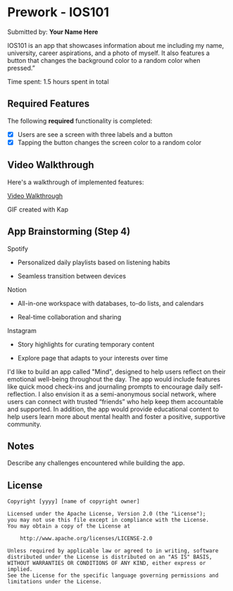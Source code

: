 # Prework - IOS101

Submitted by: **Your Name Here**

IOS101 is an app that showcases information about me including my name, university, career aspirations, and a photo of myself. It also features a button that changes the background color to a random color when pressed.”

Time spent: 1.5 hours spent in total

## Required Features

The following **required** functionality is completed:

- [x] Users are see a screen with three labels and a button
- [x] Tapping the button changes the screen color to a random color
 
## Video Walkthrough

Here's a walkthrough of implemented features:

[Video Walkthrough](https://imgur.com/a/UoRmghd)

<!-- Replace this with whatever GIF tool you used! -->
GIF created with Kap  

## App Brainstorming (Step 4)

Spotify

- Personalized daily playlists based on listening habits

- Seamless transition between devices

Notion

- All-in-one workspace with databases, to-do lists, and calendars

- Real-time collaboration and sharing

Instagram

- Story highlights for curating temporary content

- Explore page that adapts to your interests over time

I'd like to build an app called "Mind", designed to help users reflect on their emotional well-being throughout the day. The app would include features like quick mood check-ins and journaling prompts to encourage daily self-reflection. I also envision it as a semi-anonymous social network, where users can connect with trusted “friends” who help keep them accountable and supported. In addition, the app would provide educational content to help users learn more about mental health and foster a positive, supportive community.

## Notes

Describe any challenges encountered while building the app.

## License

    Copyright [yyyy] [name of copyright owner]

    Licensed under the Apache License, Version 2.0 (the "License");
    you may not use this file except in compliance with the License.
    You may obtain a copy of the License at

        http://www.apache.org/licenses/LICENSE-2.0

    Unless required by applicable law or agreed to in writing, software
    distributed under the License is distributed on an "AS IS" BASIS,
    WITHOUT WARRANTIES OR CONDITIONS OF ANY KIND, either express or implied.
    See the License for the specific language governing permissions and
    limitations under the License.
